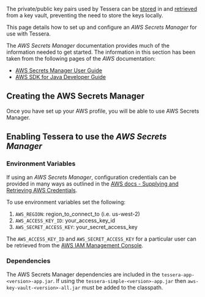 
The private/public key pairs used by Tessera can be [stored](../Keys) in and [retrieved](../../../Configuration/Keys) from a key vault, preventing the need to store the keys locally.

This page details how to set up and configure an _AWS Secrets Manager_ for use with Tessera.

The _AWS Secrets Manager_ documentation provides much of the information needed to get started.  The information in this section has been taken from the following pages of the _AWS_ documentation:

* [AWS Secrets Manager User Guide](https://docs.aws.amazon.com/secretsmanager/latest/userguide/intro.html) 
* [AWS SDK for Java Developer Guide](https://docs.aws.amazon.com/sdk-for-java/v1/developer-guide/welcome.html)

## Creating the AWS Secrets Manager

Once you have set up your AWS profile, you will be able to use AWS Secrets Manager.

## Enabling Tessera to use the _AWS Secrets Manager_
### Environment Variables

If using an _AWS Secrets Manager_, configuration credentials can be provided in many ways as outlined in the [AWS docs - Supplying and Retrieving AWS Credentials](https://docs.aws.amazon.com/sdk-for-java/v2/developer-guide/credentials.html).  

To use environment variables set the following:

1. `AWS_REGION`: region_to_connect_to (i.e. us-west-2)
1. `AWS_ACCESS_KEY_ID`: your_access_key_id
1. `AWS_SECRET_ACCESS_KEY`: your_secret_access_key

The `AWS_ACCESS_KEY_ID` and `AWS_SECRET_ACCESS_KEY` for a particular user can be retrieved from the [AWS IAM Management Console](https://console.aws.amazon.com/iam).

### Dependencies
The AWS Secrets Manager dependencies are included in the `tessera-app-<version>-app.jar`.  If using the `tessera-simple-<version>-app.jar` then `aws-key-vault-<version>-all.jar` must be added to the classpath.
